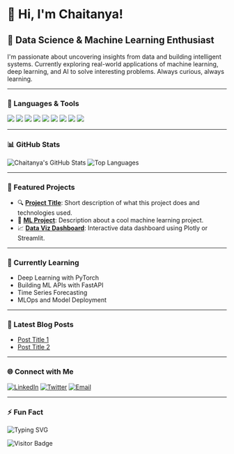 # 👋 Hi, I'm Chaitanya!

## 🚀 Data Science & Machine Learning Enthusiast

I'm passionate about uncovering insights from data and building intelligent systems. Currently exploring real-world applications of machine learning, deep learning, and AI to solve interesting problems. Always curious, always learning.

---

### 🧰 Languages & Tools
<p align="left">
  <img src="https://img.shields.io/badge/Python-3670A0?style=for-the-badge&logo=python&logoColor=white"/>
  <img src="https://img.shields.io/badge/R-276DC3?style=for-the-badge&logo=r&logoColor=white"/>
  <img src="https://img.shields.io/badge/TensorFlow-FF6F00?style=for-the-badge&logo=tensorflow&logoColor=white"/>
  <img src="https://img.shields.io/badge/Scikit--Learn-F7931E?style=for-the-badge&logo=scikit-learn&logoColor=white"/>
  <img src="https://img.shields.io/badge/Pandas-150458?style=for-the-badge&logo=pandas&logoColor=white"/>
  <img src="https://img.shields.io/badge/NumPy-013243?style=for-the-badge&logo=numpy&logoColor=white"/>
  <img src="https://img.shields.io/badge/Matplotlib-11557C?style=for-the-badge&logo=matplotlib&logoColor=white"/>
  <img src="https://img.shields.io/badge/SQL-4479A1?style=for-the-badge&logo=postgresql&logoColor=white"/>
  <img src="https://img.shields.io/badge/Jupyter-F37626?style=for-the-badge&logo=jupyter&logoColor=white"/>
</p>

---

### 📊 GitHub Stats

![Chaitanya's GitHub Stats](https://github-readme-stats.vercel.app/api?username=your-username&show_icons=true&theme=radical)
![Top Languages](https://github-readme-stats.vercel.app/api/top-langs/?username=your-username&layout=compact&theme=radical)

---

### 📌 Featured Projects

- 🔍 **[Project Title](https://github.com/your-username/project)**: Short description of what this project does and technologies used.
- 🤖 **[ML Project](https://github.com/your-username/project)**: Description about a cool machine learning project.
- 📈 **[Data Viz Dashboard](https://github.com/your-username/project)**: Interactive data dashboard using Plotly or Streamlit.

---

### 🎯 Currently Learning

- Deep Learning with PyTorch
- Building ML APIs with FastAPI
- Time Series Forecasting
- MLOps and Model Deployment

---

### 📝 Latest Blog Posts

<!-- BLOG-POST-LIST:START -->
- [Post Title 1](https://your-blog.com/post1)
- [Post Title 2](https://your-blog.com/post2)
<!-- BLOG-POST-LIST:END -->

---

### 🌐 Connect with Me

[![LinkedIn](https://img.shields.io/badge/-LinkedIn-0A66C2?style=for-the-badge&logo=linkedin&logoColor=white)](https://linkedin.com/in/your-profile)
[![Twitter](https://img.shields.io/badge/-Twitter-1DA1F2?style=for-the-badge&logo=twitter&logoColor=white)](https://twitter.com/yourhandle)
[![Email](https://img.shields.io/badge/-Email-D14836?style=for-the-badge&logo=gmail&logoColor=white)](mailto:your.email@example.com)

---

### ⚡ Fun Fact

<img src="https://readme-typing-svg.herokuapp.com?font=Fira+Code&duration=3000&pause=1000&color=F70000&center=true&vCenter=true&width=435&lines=I+love+solving+problems+with+code!;Always+learning+something+new.;Ask+me+about+AI%2C+ML+%26+Data+Science" alt="Typing SVG" />

![Visitor Badge](https://komarev.com/ghpvc/?username=your-username&color=brightgreen)

